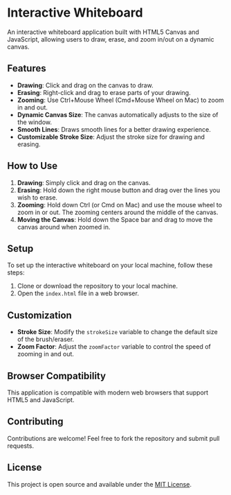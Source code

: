 # Interactive Whiteboard

An interactive whiteboard application built with HTML5 Canvas and JavaScript, allowing users to draw, erase, and zoom in/out on a dynamic canvas.

## Features

- **Drawing**: Click and drag on the canvas to draw.
- **Erasing**: Right-click and drag to erase parts of your drawing.
- **Zooming**: Use Ctrl+Mouse Wheel (Cmd+Mouse Wheel on Mac) to zoom in and out.
- **Dynamic Canvas Size**: The canvas automatically adjusts to the size of the window.
- **Smooth Lines**: Draws smooth lines for a better drawing experience.
- **Customizable Stroke Size**: Adjust the stroke size for drawing and erasing.

## How to Use

1. **Drawing**: Simply click and drag on the canvas.
2. **Erasing**: Hold down the right mouse button and drag over the lines you wish to erase.
3. **Zooming**: Hold down Ctrl (or Cmd on Mac) and use the mouse wheel to zoom in or out. The zooming centers around the middle of the canvas.
4. **Moving the Canvas**: Hold down the Space bar and drag to move the canvas around when zoomed in.

## Setup

To set up the interactive whiteboard on your local machine, follow these steps:

1. Clone or download the repository to your local machine.
2. Open the `index.html` file in a web browser.

## Customization

- **Stroke Size**: Modify the `strokeSize` variable to change the default size of the brush/eraser.
- **Zoom Factor**: Adjust the `zoomFactor` variable to control the speed of zooming in and out.

## Browser Compatibility

This application is compatible with modern web browsers that support HTML5 and JavaScript.

## Contributing

Contributions are welcome! Feel free to fork the repository and submit pull requests.

## License

This project is open source and available under the [MIT License](LICENSE).
